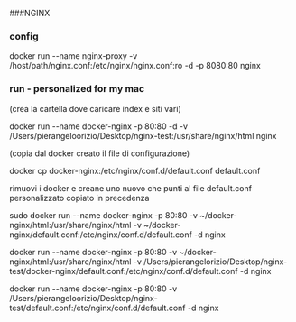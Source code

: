 ###NGINX

### config

docker run --name nginx-proxy -v /host/path/nginx.conf:/etc/nginx/nginx.conf:ro -d -p 8080:80 nginx

### run - personalized for my mac
(crea la cartella dove caricare index e siti vari)

docker run --name docker-nginx -p 80:80 -d -v /Users/pierangeloorizio/Desktop/nginx-test:/usr/share/nginx/html nginx

(copia dal docker creato il file di configurazione)

docker cp docker-nginx:/etc/nginx/conf.d/default.conf default.conf


rimuovi i docker e creane uno nuovo che punti al file default.conf personalizzato copiato in precedenza


sudo docker run --name docker-nginx -p 80:80 -v ~/docker-nginx/html:/usr/share/nginx/html -v ~/docker-nginx/default.conf:/etc/nginx/conf.d/default.conf -d nginx


docker run --name docker-nginx -p 80:80 -v ~/docker-nginx/html:/usr/share/nginx/html -v /Users/pierangelorizio/Desktop/nginx-test/docker-nginx/default.conf:/etc/nginx/conf.d/default.conf -d nginx 


docker run --name docker-nginx -p 80:80 -v /Users/pierangeloorizio/Desktop/nginx-test/default.conf:/etc/nginx/conf.d/default.conf -d nginx
